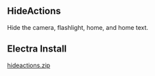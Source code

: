 HideActions
----

Hide the camera, flashlight, home, and home text.

Electra Install
----

[hideactions.zip](https://github.com/JunesiPhone/hideactions/files/1650325/hideactions.zip)
